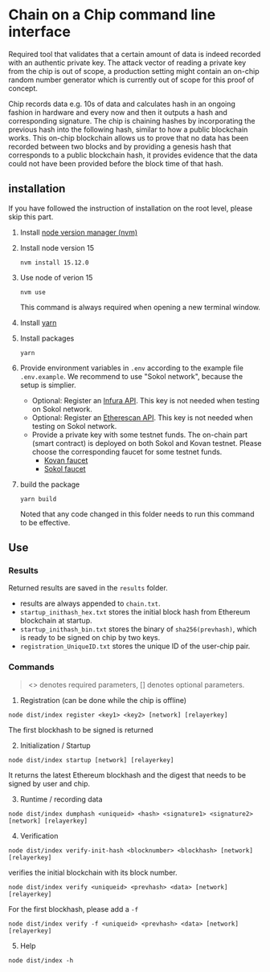 # Chain on a Chip command line interface

Required tool that validates that a certain amount of data is indeed recorded with an authentic private key. The attack vector of reading a private key from the chip is out of scope, a production setting might contain an on-chip random number generator which is currently out of scope for this proof of concept.

Chip records data e.g. 10s of data and calculates hash in an ongoing fashion in hardware and every now and then it outputs a hash and corresponding signature. The chip is chaining hashes by incorporating the previous hash into the following hash, similar to how a public blockchain works. This on-chip blockchain allows us to prove that no data has been recorded between two blocks and by providing a genesis hash that corresponds to a public blockchain hash, it provides evidence that the data could not have been provided before the block time of that hash.

## installation
If you have followed the instruction of installation on the root level, please skip this part.
1. Install [node version manager (nvm)](https://github.com/nvm-sh/nvm)
2. Install node version 15 
    ```
    nvm install 15.12.0
    ```
3. Use node of verion 15 
    ```
    nvm use
    ```
    This command is always required when opening a new terminal window. 

4. Install [yarn](https://yarnpkg.com/lang/en/docs/install/)
5. Install packages 
    ```
    yarn
    ```
6. Provide environment variables in `.env` according to the example file `.env.example`. We recommend to use "Sokol network", because the setup is simplier.
    - Optional: Register an [Infura API](https://infura.io/register). This key is not needed when testing on Sokol network. 
    - Optional: Register an [Etherescan API](https://etherscan.io/register). This key is not needed when testing on Sokol network.
    - Provide a private key with some testnet funds. The on-chain part (smart contract) is deployed on both Sokol and Kovan testnet. Please choose the corresponding faucet for some testnet funds. 
        - [Kovan faucet](https://faucet.kovan.network/)
        - [Sokol faucet](https://faucet.poa.network/)
6. build the package
    ```
    yarn build
    ```
    Noted that any code changed in this folder needs to run this command to be effective.

## Use

### Results
Returned results are saved in the `results` folder.
- results are always appended to `chain.txt`. 
- `startup_inithash_hex.txt` stores the initial block hash from Ethereum blockchain at startup. 
- `startup_inithash_bin.txt` stores the binary of `sha256(prevhash)`, which is ready to be signed on chip by two keys. 
- `registration_UniqueID.txt` stores the unique ID of the user-chip pair.

### Commands
> <> denotes required parameters, [] denotes optional parameters.

1. Registration (can be done while the chip is offline) 
```
node dist/index register <key1> <key2> [network] [relayerkey]
```
The first blockhash to be signed is returned 

2. Initialization / Startup
```
node dist/index startup [network] [relayerkey]
```
It returns the latest Ethereum blockhash and the digest that needs to be signed by user and chip.

3. Runtime / recording data
```
node dist/index dumphash <uniqueid> <hash> <signature1> <signature2> [network] [relayerkey]
```
4. Verification
```
node dist/index verify-init-hash <blocknumber> <blockhash> [network] [relayerkey]
```
verifies the initial blockchain with its block number. 

```
node dist/index verify <uniqueid> <prevhash> <data> [network] [relayerkey]
```
For the first blockhash, please add a `-f` 
```
node dist/index verify -f <uniqueid> <prevhash> <data> [network] [relayerkey]
```
5. Help
```
node dist/index -h
```
